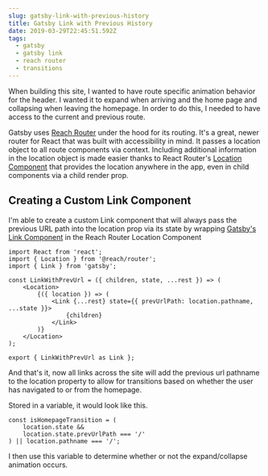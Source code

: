 ```yaml
---
slug: gatsby-link-with-previous-history
title: Gatsby Link with Previous History
date: 2019-03-29T22:45:51.592Z
tags:
  - gatsby
  - gatsby link
  - reach router
  - transitions
---
```

When building this site, I wanted to have route specific animation behavior for the header. I wanted it to expand when arriving and the home page and collapsing when leaving the homepage. In order to do this, I needed to have access to the current and previous route.

Gatsby uses [Reach Router](https://reach.tech/router/) under the hood for its routing. It's a great, newer router for React that was built with accessibility in mind. It passes a location object to all route components via context. Including additional information in the location object is made easier thanks to React Router's [Location Component](https://reach.tech/router/api/Location) that provides the location anywhere in the app, even in child components via a child render prop.

## Creating a Custom Link Component

I'm able to create a custom Link component that will always pass the previous URL path into the location prop via its state by wrapping [Gatsby's Link Component](https://www.gatsbyjs.org/docs/gatsby-link/) in the Reach Router Location Component

```
import React from 'react';
import { Location } from '@reach/router';
import { Link } from 'gatsby';

const LinkWithPrevUrl = ({ children, state, ...rest }) => (
	<Location>
		{({ location }) => (
			<Link {...rest} state={{ prevUrlPath: location.pathname, ...state }}>
				{children}
			</Link>
		)}
	</Location>
);

export { LinkWithPrevUrl as Link };
```
And that's it, now all links across the site will add the previous url pathname to the location property to allow for transitions based on whether the user has navigated to or from the homepage.

Stored in a variable, it would look like this.

```
const isHomepageTransition = (
    location.state &&
    location.state.prevUrlPath === '/'
) || location.pathname === '/';
```

I then use this variable to determine whether or not the expand/collapse animation occurs.
